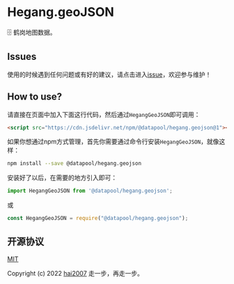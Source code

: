 # Hegang.geoJSON
🗄️ 鹤岗地图数据。

## Issues
使用的时候遇到任何问题或有好的建议，请点击进入[issue](https://github.com/hai2007/datapool/issues)，欢迎参与维护！

## How to use?

请直接在页面中加入下面这行代码，然后通过```HegangGeoJSON```即可调用：

```html
<script src="https://cdn.jsdelivr.net/npm/@datapool/hegang.geojson@1"></script>
```

如果你想通过npm方式管理，首先你需要通过命令行安装``````HegangGeoJSON``````，就像这样：

```bash
npm install --save @datapool/hegang.geojson
```

安装好了以后，在需要的地方引入即可：

```js
import HegangGeoJSON from '@datapool/hegang.geojson';
```

或

```js
const HegangGeoJSON = require("@datapool/hegang.geojson");
```

开源协议
---------------------------------------
[MIT](https://github.com/hai2007/datapool/blob/master/LICENSE)

Copyright (c) 2022 [hai2007](https://hai2007.gitee.io/sweethome/) 走一步，再走一步。
